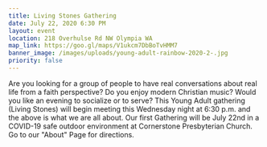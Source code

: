 ```yaml
---
title: Living Stones Gathering
date: July 22, 2020 6:30 PM
layout: event
location: 218 Overhulse Rd NW Olympia WA
map_link: https://goo.gl/maps/V1ukcm7DbBoTvHMM7
banner_image: /images/uploads/young-adult-rainbow-2020-2-.jpg
priority: false
---
```

Are you looking for a group of people to have real conversations about real life from a faith perspective? Do you enjoy modern Christian music? Would you like an evening to socialize or to serve? This Young Adult gathering (Living Stones) will begin meeting this Wednesday night at 6:30 p.m. and the above is what we are all about. Our first Gathering will be July 22nd in a COVID-19 safe outdoor environment at Cornerstone Presbyterian Church. Go to our "About" Page for directions.